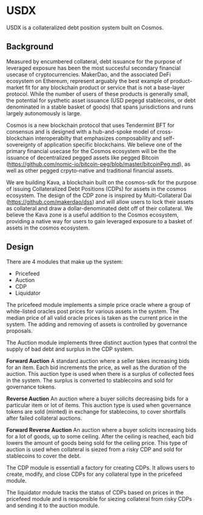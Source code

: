 # USDX

USDX is a collateralized debt position system built on Cosmos.

## Background

Measured by encumbered collateral, debt issuance for the purpose of leveraged exposure has been the most succesful secondary financial usecase of cryptocurrencies. MakerDao, and the associated DeFi ecosystem on Ethereum, represent arguably the best example of product-market fit for any blockchain product or service that is not a base-layer protocol. While the number of users of these products is generally small, the potential for systhetic asset issuance (USD pegegd stablecoins, or debt denominated in a stable basket of goods) that spans jurisdictions and runs largely autonomously is large.

Cosmos is a new blockchain protocol that uses Tendermint BFT for consensus and is designed with a hub-and-spoke model of cross-blockchain interoperabilty that emphasizes composability and self-sovereignty of application specific blockchains. We believe one of the primary financial usecase for the Cosmos ecosystem will be the the issuance of decentralized pegged assets like pegged Bitcoin (https://github.com/nomic-io/bitcoin-peg/blob/master/bitcoinPeg.md), as well as other pegged crpyto-native and traditional financial assets.

We are building Kava, a blockchain built on the cosmos-sdk for the purpose of issuing Collateralized Debt Positions (CDPs) for assets in the cosmos ecosystem. The design of the CDP zone is inspired by Multi-Collateral Dai (https://github.com/makerdao/dss) and will allow users to lock their assets as collateral and draw a dollar-denominated debt off of their collateral. We believe the Kava zone is a useful addition to the Cosmos ecosystem, providing a native way for users to gain leveraged exposure to a basket of assets in the cosmos ecosystem.


## Design

There are 4 modules that make up the system:

* Pricefeed
* Auction
* CDP
* Liquidator

The pricefeed module implements a simple price oracle where a group of white-listed oracles post prices for various assets in the system. The median price of all valid oracle prices is taken as the current price in the system. The adding and removing of assets is controlled by governance proposals.

The Auction module implements three distinct auction types that control the supply of bad debt and surplus in the CDP system.

**Forward Auction** A standard auction where a seller takes increasing bids for an item. Each bid increments the price, as well as the duration of the auction. This auction type is used when there is a surplus of collected fees in the system. The surplus is converted to stablecoins and sold for governance tokens.

**Reverse Auction** An auction where a buyer solicits decreasing bids for a particular item or lot of items. This auction type is used when governance tokens are sold (minted) in exchange for stablecoins, to cover shortfalls after failed collateral auctions.

**Forward Reverse Auction** An auction where a buyer solicits increasing bids for a lot of goods, up to some ceiling. After the ceiling is reached, each bid lowers the amount of goods being sold for the ceiling  price. This type of auction is used when collateral is siezed from a risky CDP and sold for stablecoins to cover the debt.

The CDP module is essentiall a factory for creating CDPs. It allows users to create, modify, and close CDPs for any collateral type in the pricefeed module.

The liquidator module tracks the status of CDPs based on prices in the pricefeed module and is responsible for siezing collateral from risky CDPs and sending it to the auction module.

